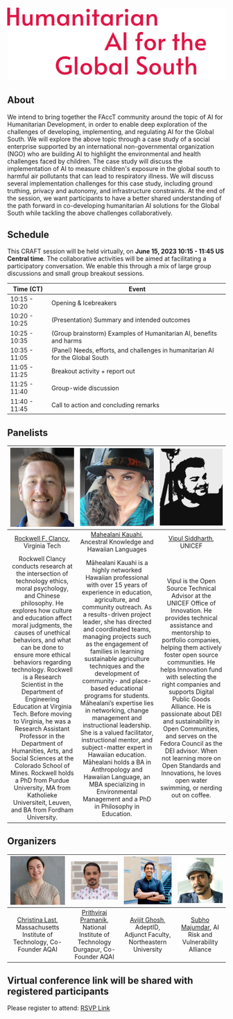![Humanitarian AI for the Global South](media/single-page-markdown-website.svg)

## About
We intend to bring together the FAccT community around the topic of AI for Humanitarian Development, in order to enable deep exploration of the challenges of developing, implementing, and regulating AI for the Global South. We will explore the above topic through a case study of a social enterprise supported by an international non-governmental organization (NGO) who are building AI to highlight the environmental and health challenges faced by children. The case study will discuss the implementation of AI to measure children's exposure in the global south to harmful air pollutants that can lead to respiratory illness. We will discuss several implementation challenges for this case study, including ground truthing, privacy and autonomy, and infrastructure constraints. At the end of the session, we want participants to have a better shared understanding of the path forward in co-developing humanitarian AI solutions for the Global South while tackling the above challenges collaboratively.

## Schedule
This CRAFT session will be held virtually, on **June 15, 2023 10:15 - 11:45 US Central time**. The collaborative activities will be aimed at facilitating a participatory conversation. We enable this through a mix of large group discussions and small group breakout sessions.


| Time (CT) | Event |
|---|---|
| 10:15 - 10:20 | Opening & Icebreakers |
| 10:20 - 10:25 | (Presentation) Summary and intended outcomes |
| 10:25 - 10:35 | (Group brainstorm) Examples of Humanitarian AI, benefits and harms |
| 10:35 - 11:05 | (Panel) Needs, efforts, and challenges in humanitarian AI for the Global South | 
| 11:05 - 11:25 | Breakout activity + report out | 
| 11:25 - 11:40 | Group-wide discussion | 
| 11:40 - 11:45 | Call to action and concluding remarks |

## Panelists
|                                                                                                                                                                                                                                                                                                                    <img src="media/Rockwell.png" height="100%">                                                                                                                                                                                                                                                                                                                     | <img src="media/Mahealani.png" height="100%">                                                                                                                                                                                                                                                                                                                                                                                                                                                                                                                                                                                                                                                                                                                           |                                                                                                                                                                                                                                                            <img src="media/Vipul.png" height="100%">                                                                                                                                                                                                                                                           |
|:--------:|:-------:|:--------:|
| [Rockwell F. Clancy](http://rockwellfclancy.com/), Virginia Tech                                                                                                                                                                                                                                                                                                                                                                                                                                                                                                                                                                                                                    | [Mahealani Kauahi](https://www.linkedin.com/in/mahealani-kauahi), Ancestral Knowledge and Hawaiian Languages                                                                                                                                                                                                                                                                                                                                                                                                                                                                                                                                                                                                                                                            | [Vipul Siddharth](https://www.linkedin.com/in/siddharthvipul/0), UNICEF                                                                                                                                                                                                                                                                                                                                                                                                                                                                                        |
| Rockwell Clancy conducts research at the intersection of technology ethics, moral psychology, and Chinese philosophy. He explores how culture and education affect moral judgments, the causes of unethical behaviors, and what can be done to ensure more ethical behaviors regarding technology. Rockwell is a Research Scientist in the Department of Engineering Education at Virginia Tech. Before moving to Virginia, he was a Research Assistant Professor in the Department of Humanities, Arts, and Social Sciences at the Colorado School of Mines. Rockwell holds a PhD from Purdue University, MA from Katholieke Universiteit, Leuven, and BA from Fordham University. | Māhealani Kauahi is a highly networked Hawaiian professional with over 15 years of experience in education, agriculture, and community outreach. As a results-driven project leader, she has directed and coordinated teams, managing projects such as the engagement of families in learning sustainable agriculture techniques and the development of community- and place-based educational programs for students.  Māhealani’s expertise lies in networking, change management and instructional leadership.  She is a valued facilitator, instructional mentor, and subject-matter expert in Hawaiian education. Māhealani holds a BA in Anthropology and Hawaiian Language, an MBA specializing in Environmental Management and a PhD in Philosophy in Education. | Vipul is the Open Source Technical Advisor at the UNICEF Office of Innovation. He provides technical assistance and mentorship to portfolio companies, helping them actively foster open source communities. He helps Innovation fund with selecting the right companies and supports Digital Public Goods Alliance. He is passionate about DEI and sustainability in Open Communities, and serves on the Fedora Council as the DEI advisor. When not learning more on Open Standards and Innovations, he loves open water swimming, or nerding out on coffee. |


## Organizers

| <img src="media/Christina.png" height="100%"> | <img src="media/Prithviraj.png" height="100%"> |  <img src="media/Avijit.png" height="100%"> | <img src="media/Subho.png" height="100%"> |
| :-------------: | :-------------: | :-------------: | :-------------: |
| [Christina Last](https://christinalast.com/), Massachusetts Institute of Technology, Co-Founder AQAI | [Prithviraj Pramanik](https://www.linkedin.com/in/prithvirajpramanik/), National Institute of Technology Durgapur, Co-Founder AQAI | [Avijit Ghosh](https://evijit.io/), AdeptID, Adjunct Faculty, Northeastern University | [Subho Majumdar](subhomajumdar.com), AI Risk and Vulnerability Alliance |


## Virtual conference link will be shared with registered participants 
Please register to attend: 
[RSVP Link](https://forms.gle/2QdNpL7UobpeLxSWA)